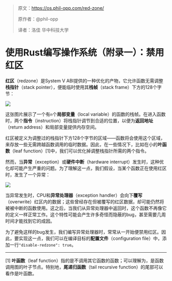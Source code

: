 >原文：https://os.phil-opp.com/red-zone/
>
>原作者：@phil-opp
>
>译者：洛佳  华中科技大学

# 使用Rust编写操作系统（附录一）：禁用红区

**红区**（redzone）是System V ABI提供的一种优化的产物，它允许函数无需调整**栈指针**（stack pointer），便能临时使用其**栈帧**（stack frame）下方的128个字节：

![](https://os.phil-opp.com/red-zone/red-zone.svg)

这张图片展示了一个有`n`个**局部变量**（local variable）的函数的栈帧。在进入函数时，两个**指令**（instruction）将栈指针调节到合适的位置，以便为**返回地址**（return address）和局部变量提供内存空间。

红区被定义为调整过的栈指针下方128个字节的区域——函数将会使用这个区域，来存放一些无需跨越函数调用的临时数据。因此，在一些情况下，比如在小的**叶函数**（leaf function）[1]中，我们可以优化掉调整栈指针所需的两个指令。

然而，当**异常**（exception）或**硬件中断**（hardware interrupt）发生时，这种优化却可能产生严重的问题。为了理解这一点，我们假设，当某个函数正在使用红区时，发生了一个异常：

![](https://os.phil-opp.com/red-zone/red-zone-overwrite.svg)

当异常发生时，CPU和**异常处理器**（exception handler）会向下**覆写**（overwrite）红区内的数据；这些曾经存在但被覆写的红区数据，却可能仍然将被被中断的函数使用。这之后，当我们从异常处理器中返回时，这个函数不再像它的定义一样正常工作。这个特性可能会产生许多奇怪而隐蔽的bug，甚至需要几周时间才能找到它的成因。

为了避免这样的bug发生，我们编写异常处理器时，常常从一开始便禁用红区。因此，要实现这一点，我们可以在编译目标的**配置文件**（configuration file）中，添加一行`"disable-redzone": true`。

---

[1] **叶函数**（leaf function）指的是不调用其它函数的函数；可以理解为，是函数调用图的叶子节点。特别地，**尾递归函数**（tail recursive function）的尾部可以看作是叶函数。